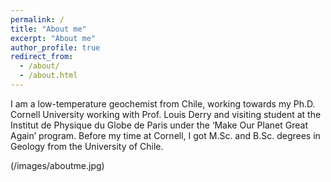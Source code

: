 ```yaml
---
permalink: /
title: "About me"
excerpt: "About me"
author_profile: true
redirect_from: 
  - /about/
  - /about.html
---
```


I am a low-temperature geochemist from Chile, working towards my Ph.D. Cornell University working with Prof. Louis Derry and visiting student at the Institut de Physique du Globe de Paris under the ‘Make Our Planet Great Again’ program. Before my time at Cornell, I got M.Sc. and B.Sc. degrees in Geology from the University of Chile.

(/images/aboutme.jpg)


